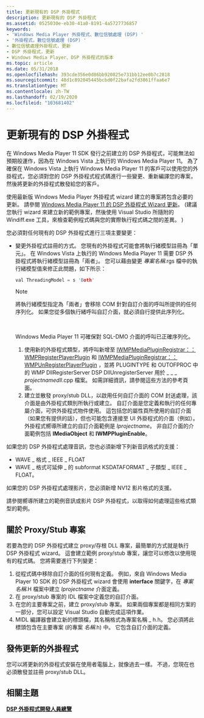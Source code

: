 ```yaml
---
title: 更新現有的 DSP 外掛程式
description: 更新現有的 DSP 外掛程式
ms.assetid: 0525030e-eb30-41a0-8191-4a5727736857
keywords:
- 'Windows Media Player 外掛程式、數位信號處理 (DSP) '
- '外掛程式，數位信號處理 (DSP) '
- 數位信號處理外掛程式，更新
- DSP 外掛程式，更新
- Windows Media Player、DSP 外掛程式的版本
ms.topic: article
ms.date: 05/31/2018
ms.openlocfilehash: 393cde356e0d86bb920825e731bb12ee0b7c2818
ms.sourcegitcommit: 48d1c892045445bcbd0f22bafa2fd3861ffaa6e7
ms.translationtype: MT
ms.contentlocale: zh-TW
ms.lasthandoff: 02/19/2020
ms.locfileid: "103681402"
---
```

# <a name="updating-existing-dsp-plug-ins"></a>更新現有的 DSP 外掛程式

在 Windows Media Player 11 SDK 發行之前建立的 DSP 外掛程式，可能無法如預期般運作，因為在 Windows Vista 上執行的 Windows Media Player 11。 為了確保在 Windows Vista 上執行 Windows Media Player 11 的客戶可以使用您的外掛程式，您必須對您的 DSP 外掛程式程式碼進行一些變更、重新編譯您的專案，然後將更新的外掛程式散發給您的客戶。

使用最新版 Windows Media Player 外掛程式 wizard 建立的專案將包含必要的更新。 請參閱 [Windows Media Player 11 的 DSP 外掛程式 Wizard 更新](updates-to-the-dsp-plug-in-wizard-for-windows-media-player-11.md)。  (建議您執行 wizard 來建立新的範例專案，然後使用 Visual Studio 所隨附的 Windiff.exe 工具，來檢查範例程式碼與您的實際執行程式碼之間的差異。 ) 

您必須對任何現有的 DSP 外掛程式進行三項主要變更：

-   變更外掛程式註冊的方式。 您現有的外掛程式可能會將執行緒模型註冊為「單元」。 在 Windows Vista 上執行的 Windows Media Player 11 需要 DSP 外掛程式將執行緒模型註冊為「兩者」。 您可以藉由變更 *專案名稱*.rgs 檔中的執行緒模型值來修正此問題，如下所示：

    ```C++
    val ThreadingModel = s 'Both'
    
    ```

    

    > [!Note]  
    > 將執行緒模型指定為「兩者」會移除 COM 針對自訂介面的呼叫所提供的任何序列化。 如果您從多個執行緒呼叫自訂介面，就必須自行提供此序列化。

     

    Windows Media Player 11 可確保對 SQL-DMO 介面的呼叫已正確序列化。

    1.  使用新的外掛程式類型，將呼叫新增至 [IWMPMediaPluginRegistrar：： WMPRegisterPlayerPlugin](/previous-versions/windows/desktop/api/wmpservices/nf-wmpservices-iwmpmediapluginregistrar-wmpregisterplayerplugin) 和 [IWMPMediaPluginRegistrar：： WMPUnRegisterPlayerPlugin](/previous-versions/windows/desktop/api/wmpservices/nf-wmpservices-iwmpmediapluginregistrar-wmpunregisterplayerplugin) ，並將 PLUGINTYPE 和 OUTOFPROC 中的 WMP DllRegisterServer DSP DllUnregisterServer 用於 \_ \_ \_ *projectnamedll*.cpp 檔案。 如需詳細資訊，請參閱這些方法的參考頁面。
    2.  建立並散發 proxy/stub DLL，以啟用任何自訂介面的 COM 封送處理，該介面是由外掛程式類別所執行或建立。 自訂介面是您定義和執行的任何專屬介面，可供外掛程式物件使用。 這包括您的屬性頁所使用的自訂介面（如果您有提供的話），但也可能包含連接至 UI 外掛程式的介面（例如）。 外掛程式嚮導所建立的自訂介面範例是 *Iprojectname*。 非自訂介面的介面範例包括 **IMediaObject** 和 **IWMPPluginEnable**。

如果您的 DSP 外掛程式處理音訊，您也必須新增下列新音訊格式的支援：

-   WAVE \_ 格式 \_ IEEE \_ FLOAT
-   WAVE \_ 格式可延伸 \_ 的 subformat KSDATAFORMAT \_ 子類型 \_ IEEE \_ FLOAT。

如果您的 DSP 外掛程式處理影片，您必須新增 NV12 影片格式的支援。

請參閱嚮導所建立的範例音訊或影片 DSP 外掛程式，以取得如何處理這些格式類型的範例。

## <a name="about-the-proxystub-project"></a>關於 Proxy/Stub 專案

若要為您的 DSP 外掛程式建立 proxy/存根 DLL 專案，最簡單的方式就是執行 DSP 外掛程式 wizard。 這會建立範例 proxy/stub 專案，讓您可以修改以使用現有的程式碼。 您將需要進行下列變更：

1.  從程式碼中移除自訂介面的任何現有定義。 例如，來自 Windows Media Player 10 SDK 的 DSP 外掛程式 wizard 會使用 **interface** 關鍵字，在 *專案名稱*.H 檔案中建立 *Iprojectname* 介面定義。
2.  在 proxy/stub 專案的 IDL 檔案中定義您的自訂介面。
3.  在您的主要專案之前，建立 proxy/stub 專案。 如果兩個專案都是相同方案的一部分，您可以設定 Visual Studio 自動完成這項作業。
4.  MIDL 編譯器會建立新的標頭檔，其名稱格式為專案名稱 \_ h.h。 您必須將此標頭包含在主要專案 (的專案 *名稱*.h) 中。 它包含自訂介面的定義。

## <a name="distributing-the-updated-plug-in"></a>發佈更新的外掛程式

您可以將更新的外掛程式安裝在使用者電腦上，就像過去一樣。 不過，您現在也必須散發並註冊 proxy/stub DLL。

## <a name="related-topics"></a>相關主題

<dl> <dt>

[**DSP 外掛程式開發人員總覽**](dsp-plug-in-developer-overview.md)
</dt> </dl>

 

 




